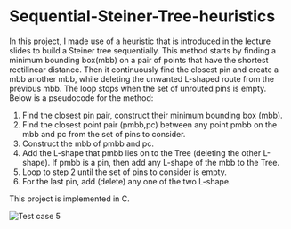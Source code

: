 # Sequential-Steiner-Tree-heuristics

In this project, I made use of a heuristic that is introduced in the lecture slides to build a Steiner tree sequentially. This method starts by finding a minimum bounding box(mbb) on a pair of points that have the shortest rectilinear distance. Then it continuously find the closest pin and create a mbb another mbb, while deleting the unwanted L-shaped route from the previous mbb. The loop stops when the set of unrouted pins is empty. Below is a pseudocode for the method:
1.	Find the closest pin pair, construct their minimum bounding box (mbb).
2.	Find the closest point pair (pmbb,pc) between any point pmbb on the mbb and pc from the set of pins to consider.
3.	Construct the mbb of pmbb and pc.
4.	Add the L-shape that pmbb lies on to the Tree (deleting the other L-shape). If pmbb is a pin, then add any L-shape of the mbb to the Tree.
5.	Loop to step 2 until the set of pins to consider is empty.
6.	For the last pin, add (delete) any one of the two L-shape.

This project is implemented in C.

![Test case 5](https://github.com/Ian-HJQ/Sequential-Steiner-Tree-heuristics/assets/71361819/3127d341-55a2-48f4-864b-b768923757e4)
